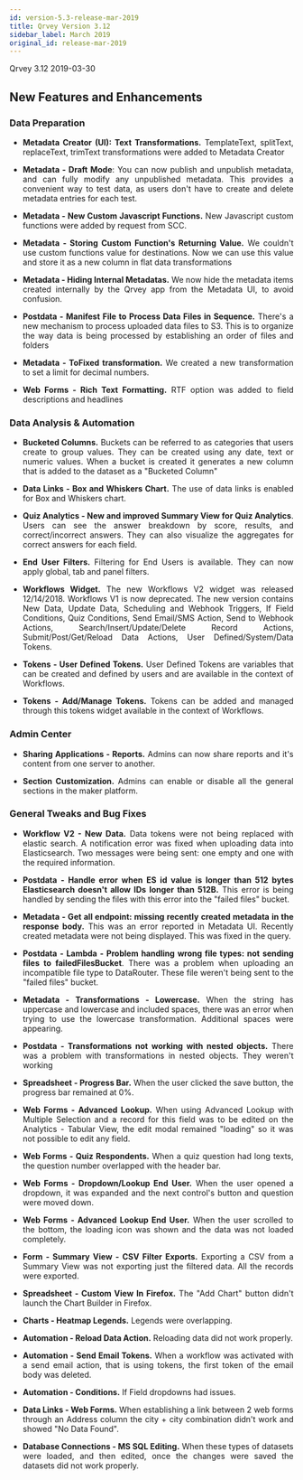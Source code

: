 ```yaml
---
id: version-5.3-release-mar-2019
title: Qrvey Version 3.12
sidebar_label: March 2019
original_id: release-mar-2019
---
```

<div style="text-align: justify">

Qrvey 3.12   2019-03-30
## New Features and Enhancements

### Data Preparation 

*   **Metadata Creator (UI): Text Transformations.** TemplateText, splitText, replaceText, trimText transformations were added to Metadata Creator

*   **Metadata - Draft Mode**: You can  now publish and unpublish metadata, and can fully modify any unpublished metadata. This provides a convenient way to test data, as users don't have to create and delete metadata entries for each test.

*   **Metadata - New Custom Javascript Functions.** New Javascript custom functions were added by request from SCC.
*   **Metadata - Storing Custom Function's Returning Value.**	 We couldn't use custom functions value for destinations. Now we can use this value and store it as a new column in flat data transformations

*   **Metadata - Hiding Internal Metadatas.** We now hide the metadata items created internally by the Qrvey app from the Metadata UI, to avoid confusion. 

*   **Postdata - Manifest File to Process Data Files in Sequence.** There's a new mechanism to process uploaded data files to S3. This is to organize the way data is being processed by establishing an order of files and folders

*   **Metadata - ToFixed transformation.** We created a new transformation to set a limit for decimal numbers.


*   **Web Forms - Rich Text Formatting.** RTF option was added to field descriptions and headlines


### Data Analysis & Automation 

*   **Bucketed Columns.** Buckets can be referred to as categories that users create to group values. They can be created using any date, text or numeric values. When a bucket is created it generates a new column that is added to the dataset as a "Bucketed Column"

*   **Data Links - Box and Whiskers Chart.** The use of data links is enabled for Box and Whiskers chart.

*   **Quiz Analytics - New and improved Summary View for Quiz Analytics**. Users can see the answer breakdown by score, results, and correct/incorrect answers. They can also visualize the aggregates for correct answers for each field.

*   **End User Filters.** Filtering for End Users is available. They can now apply global, tab and panel filters.

*   **Workflows Widget.** The new Workflows V2 widget was released 12/14/2018. Workflows V1 is now deprecated. The new version contains New Data, Update Data, Scheduling and Webhook Triggers, If Field Conditions, Quiz Conditions, Send Email/SMS Action,  Send to Webhook Actions, Search/Insert/Update/Delete Record Actions, Submit/Post/Get/Reload Data Actions, User Defined/System/Data Tokens.

*   **Tokens - User Defined Tokens.** User Defined Tokens are variables that can be created and defined by users and are available in the context of Workflows.

*   **Tokens - Add/Manage Tokens.** Tokens can be added and managed through this tokens widget available in the context of Workflows.




### Admin Center

*   **Sharing Applications - Reports.** Admins can now share reports and it's content from one server to another.

*   **Section Customization.** Admins can enable or disable all the general sections in the maker platform.


### **General Tweaks and Bug Fixes**

*   **Workflow V2 - New Data.** Data tokens were not being replaced with elastic search. A notification error was fixed when uploading data into Elasticsearch. Two messages were being sent: one empty and one with the required information. 

*   **Postdata - Handle error when ES id value is longer than 512 bytes	Elasticsearch doesn't allow IDs longer than 512B.** This error is being handled by sending the files with this error into the "failed files" bucket.

*   **Metadata - Get all endpoint: missing recently created metadata in the response body.**	This was an error reported in Metadata UI. Recently created metadata were not being displayed. This was fixed in the query.

*   **Postdata - Lambda - Problem handling wrong file types: not sending files to failedFilesBucket**. There was a problem when uploading an incompatible file type to DataRouter. These file weren't being sent to the "failed files" bucket.

*   **Metadata - Transformations - Lowercase.** When the string has uppercase and lowercase and included spaces, there was an error when trying to use the lowercase transformation. Additional spaces were appearing.

*   **Postdata - Transformations not working with nested objects.** There was a problem with transformations in nested objects. They weren't working

*   **Spreadsheet - Progress Bar.** When the user clicked the save button, the progress bar remained at 0%.

*   **Web Forms - Advanced Lookup.** When using Advanced Lookup with Multiple Selection and a record for this field was to be edited on the Analytics - Tabular View, the edit modal remained "loading" so it was not possible to edit any field.

*   **Web Forms - Quiz Respondents.** When a quiz question had long texts, the question number overlapped with the header bar. 

*   **Web Forms - Dropdown/Lookup End User.** When the user opened a dropdown, it was expanded and the next control's button and question were moved down.

*   **Web Forms - Advanced Lookup End User.** When the user scrolled to the bottom, the loading icon was shown and the data was not loaded completely.

*   **Form - Summary View - CSV Filter Exports.** Exporting a CSV from a Summary View was not exporting just the filtered data. All the records were exported.

*   **Spreadsheet - Custom View In Firefox.** The "Add Chart" button didn't launch the Chart Builder in Firefox.

*   **Charts - Heatmap Legends.** Legends were overlapping.

*   **Automation - Reload Data Action.** Reloading data did not work properly.

*   **Automation - Send Email Tokens.** When a workflow was activated with a send email action, that is using tokens, the first token of the email body was deleted.  

*   **Automation - Conditions.** If Field dropdowns had issues.

*   **Data Links - Web Forms.** When establishing a link between 2 web forms through an Address column the city + city combination didn't work and showed "No Data Found".

*   **Database Connections - MS SQL Editing.** When these types of datasets were loaded, and then edited, once the changes were saved the datasets did not work properly. 

